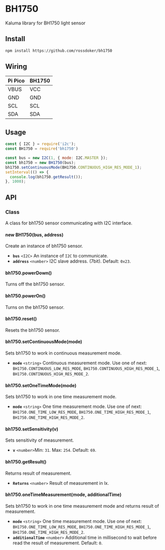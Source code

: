 # BH1750
Kaluma library for BH1750 light sensor

## Install
```bash
npm install https://github.com/rossdoker/bh1750
```

## Wiring
| Pi Pico | BH1750 |
| ------ | ------ |
| VBUS | VCC |
| GND | GND |
| SCL | SCL |
| SDA | SDA |

## Usage
```js
const { I2C } = require('i2c');
const BH1750 = require('bh1750')

const bus = new I2C(1, { mode: I2C.MASTER });
const bh1750 = new BH1750(bus);
bh1750.setContinuousMode(BH1750.CONTINUOUS_HIGH_RES_MODE_1);
setInterval(() => {
  console.log(bh1750.getResult());
}, 1000);
```

## API
### Class
A class for bh1750 sensor communicating with I2C interface.

#### new BH1750(bus, address)
Create an instance of bh1750 sensor.
- **`bus`** `<I2C>` An instance of `I2C` to communicate.
- **`address`** `<number>` I2C slave address. (7bit). Default: `0x23`.

#### bh1750.powerDown()
Turns off the bh1750 sensor.

#### bh1750.powerOn()
Turns on the bh1750 sensor.

#### bh1750.reset()
Resets the bh1750 sensor.

#### bh1750.setContinuousMode(mode)
Sets bh1750 to work in continuous measurement mode.
- **`mode`** `<string>` Continuous measurement mode. Use one of next: `BH1750.CONTINUOUS_LOW_RES_MODE`, `BH1750.CONTINUOUS_HIGH_RES_MODE_1`, `BH1750.CONTINUOUS_HIGH_RES_MODE_2`.

#### bh1750.setOneTimeMode(mode)
Sets bh1750 to work in one time measurement mode.
- **`mode`** `<string>` One time measurement mode. Use one of next: `BH1750.ONE_TIME_LOW_RES_MODE`, `BH1750.ONE_TIME_HIGH_RES_MODE_1`, `BH1750.ONE_TIME_HIGH_RES_MODE_2`.

#### bh1750.setSensitivity(v)
Sets sensitivity of measurement.
- **`v`** `<number>`Min: `31`. Max: `254`. Default: `69`.

#### bh1750.getResult()
Returns result of measurement.
- **`Returns`** `<number>` Result of measurement in lx.

#### bh1750.oneTimeMeasurement(mode, additionalTime)
Sets bh1750 to work in one time measurement mode and returns result of measurement.
- **`mode`** `<string>` One time measurement mode. Use one of next: `BH1750.ONE_TIME_LOW_RES_MODE`, `BH1750.ONE_TIME_HIGH_RES_MODE_1`, `BH1750.ONE_TIME_HIGH_RES_MODE_2`.
- **`additionalTime`** `<number>` Additional time in millisecond to wait before read the  result of measurement. Default: `0`.
